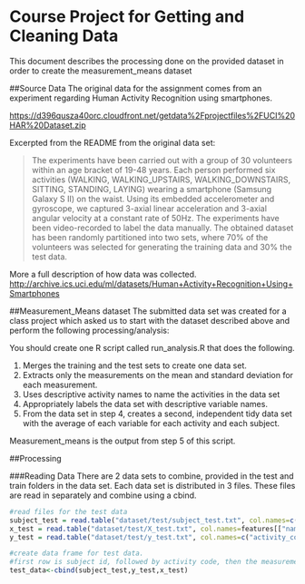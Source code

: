 # Course Project for Getting and Cleaning Data

This document describes the processing done on the provided dataset in order to create the measurement_means dataset

##Source Data 
The original data for the assignment comes from an experiment regarding Human Activity Recognition using smartphones.  

https://d396qusza40orc.cloudfront.net/getdata%2Fprojectfiles%2FUCI%20HAR%20Dataset.zip

Excerpted from the README from the original data set:
>The experiments have been carried out with a group of 30 volunteers within an age bracket of 19-48 years. Each person performed six activities (WALKING, WALKING_UPSTAIRS, WALKING_DOWNSTAIRS, SITTING, STANDING, LAYING) wearing a smartphone (Samsung Galaxy S II) on the waist. Using its embedded accelerometer and gyroscope, we captured 3-axial linear acceleration and 3-axial angular velocity at a constant rate of 50Hz. The experiments have been video-recorded to label the data manually. The obtained dataset has been randomly partitioned into two sets, where 70% of the volunteers was selected for generating the training data and 30% the test data. 

More a full description of how data was collected.
http://archive.ics.uci.edu/ml/datasets/Human+Activity+Recognition+Using+Smartphones 

##Measurement_Means dataset
The submitted data set was created for a class project which asked us to start with the dataset described above and perform the following processing/analysis:

You should create one R script called run_analysis.R that does the following. 
1.  Merges the training and the test sets to create one data set.
2.  Extracts only the measurements on the mean and standard deviation for each measurement. 
3.  Uses descriptive activity names to name the activities in the data set
4.  Appropriately labels the data set with descriptive variable names. 
5.  From the data set in step 4, creates a second, independent tidy data set with the average of each variable for each activity and each subject.

Measurement_means is the output from step 5 of this script.

##Processing

###Reading Data
There are 2 data sets to combine, provided in the test and train folders in the data set.  Each data set is distributed in 3 files.  These files are read in separately and combine using a cbind.

```r
#read files for the test data
subject_test = read.table("dataset/test/subject_test.txt", col.names=c("subject_id"))
x_test = read.table("dataset/test/X_test.txt", col.names=features[["names"]])
y_test = read.table("dataset/test/y_test.txt", col.names=c("activity_code"))

#create data frame for test data.  
#first row is subject id, followed by activity code, then the measurements from x_test
test_data<-cbind(subject_test,y_test,x_test)
``` 
